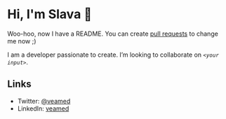 # Hi, I'm Slava 👋

Woo-hoo, now I have a README. You can create [pull requests](https://github.com/slavcodev/slavcodev/pulls) to change me now ;)

I am a developer passionate to create. I’m looking to collaborate on _`<your input>`_.

## Links

- Twitter: [@veamed](https://twitter.com/veamed)
- LinkedIn: [veamed](https://www.linkedin.com/in/veamed)
